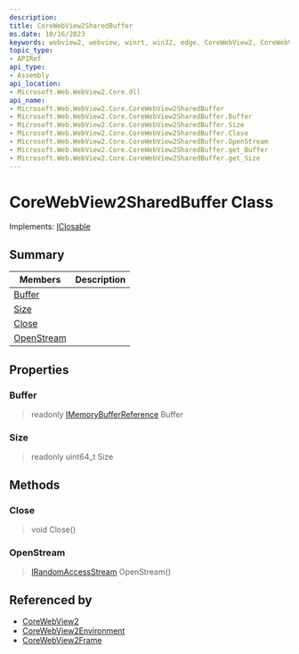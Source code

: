 ```yaml
---
description: 
title: CoreWebView2SharedBuffer
ms.date: 10/16/2023
keywords: webview2, webview, winrt, win32, edge, CoreWebView2, CoreWebView2Controller, browser control, edge html, CoreWebView2SharedBuffer
topic_type:
- APIRef
api_type:
- Assembly
api_location:
- Microsoft.Web.WebView2.Core.dll
api_name:
- Microsoft.Web.WebView2.Core.CoreWebView2SharedBuffer
- Microsoft.Web.WebView2.Core.CoreWebView2SharedBuffer.Buffer
- Microsoft.Web.WebView2.Core.CoreWebView2SharedBuffer.Size
- Microsoft.Web.WebView2.Core.CoreWebView2SharedBuffer.Close
- Microsoft.Web.WebView2.Core.CoreWebView2SharedBuffer.OpenStream
- Microsoft.Web.WebView2.Core.CoreWebView2SharedBuffer.get_Buffer
- Microsoft.Web.WebView2.Core.CoreWebView2SharedBuffer.get_Size
---
```


# CoreWebView2SharedBuffer Class

Implements: [IClosable](/uwp/api/Windows.Foundation.IClosable)

## Summary

Members|Description
--|--
[Buffer](#buffer) | 
[Size](#size) | 
[Close](#close) | 
[OpenStream](#openstream) | 

## Properties

### Buffer

> readonly  [IMemoryBufferReference](/uwp/api/Windows.Foundation.IMemoryBufferReference) Buffer

### Size

> readonly  uint64_t Size



## Methods

### Close

> void Close()



### OpenStream

> [IRandomAccessStream](/uwp/api/Windows.Storage.Streams.IRandomAccessStream) OpenStream()






## Referenced by

- [CoreWebView2](corewebview2.md)
- [CoreWebView2Environment](corewebview2environment.md)
- [CoreWebView2Frame](corewebview2frame.md)
